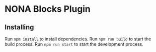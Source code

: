 # NONA Blocks Plugin

## Installing

Run `npm install` to install dependencies.
Run `npm run build` to start the build process.
Run `npm run start` to start the development process.
